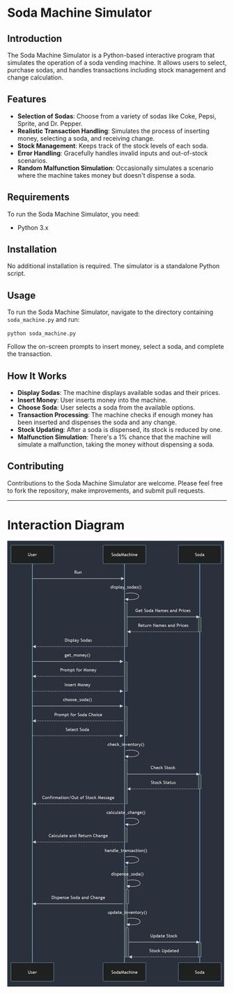 # Soda Machine Simulator

## Introduction
The Soda Machine Simulator is a Python-based interactive program that simulates the operation of a soda vending machine. It allows users to select, purchase sodas, and handles transactions including stock management and change calculation.

## Features
- **Selection of Sodas**: Choose from a variety of sodas like Coke, Pepsi, Sprite, and Dr. Pepper.
- **Realistic Transaction Handling**: Simulates the process of inserting money, selecting a soda, and receiving change.
- **Stock Management**: Keeps track of the stock levels of each soda.
- **Error Handling**: Gracefully handles invalid inputs and out-of-stock scenarios.
- **Random Malfunction Simulation**: Occasionally simulates a scenario where the machine takes money but doesn't dispense a soda.

## Requirements
To run the Soda Machine Simulator, you need:
- Python 3.x

## Installation
No additional installation is required. The simulator is a standalone Python script.

## Usage
To run the Soda Machine Simulator, navigate to the directory containing `soda_machine.py` and run:


`python soda_machine.py`


Follow the on-screen prompts to insert money, select a soda, and complete the transaction.

## How It Works
- **Display Sodas**: The machine displays available sodas and their prices.
- **Insert Money**: User inserts money into the machine.
- **Choose Soda**: User selects a soda from the available options.
- **Transaction Processing**: The machine checks if enough money has been inserted and dispenses the soda and any change.
- **Stock Updating**: After a soda is dispensed, its stock is reduced by one.
- **Malfunction Simulation**: There's a 1% chance that the machine will simulate a malfunction, taking the money without dispensing a soda.

## Contributing
Contributions to the Soda Machine Simulator are welcome. Please feel free to fork the repository, make improvements, and submit pull requests.

---

# Interaction Diagram

![](interaction_diagram.PNG)
